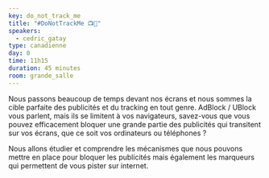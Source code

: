 ```yaml
---
key: do_not_track_me
title: "#DoNotTrackMe 📺📱"
speakers:
  - cedric_gatay
type: canadienne
day: 0
time: 11h15
duration: 45 minutes
room: grande_salle
---
```


Nous passons beaucoup de temps devant nos écrans et nous sommes la cible parfaite des publicités et du tracking en tout genre. AdBlock / UBlock vous parlent, mais ils se limitent à vos navigateurs, savez-vous que vous pouvez efficacement bloquer une grande partie des publicités qui transitent sur vos écrans, que ce soit vos ordinateurs ou téléphones ?

Nous allons étudier et comprendre les mécanismes que nous pouvons mettre en place pour bloquer les publicités mais également les marqueurs qui permettent de vous pister sur internet.